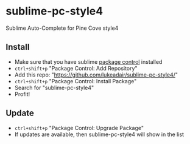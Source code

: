# sublime-pc-style4
Sublime Auto-Complete for Pine Cove style4

## Install

 - Make sure that you have sublime [package control](https://packagecontrol.io/) installed
 - ``` ctrl+shift+p ``` "Package Control: Add Repository"
  - Add this repo: "https://github.com/lukeadair/sublime-pc-style4/"
 -  ``` ctrl+shift+p ``` "Package Control: Install Package"
  - Search for "sublime-pc-style4"
 - Profit!
 
## Update
  - ``` ctrl+shift+p ``` "Package Control: Upgrade Package"
  - If updates are available, then sublime-pc-style4 will show in the list
